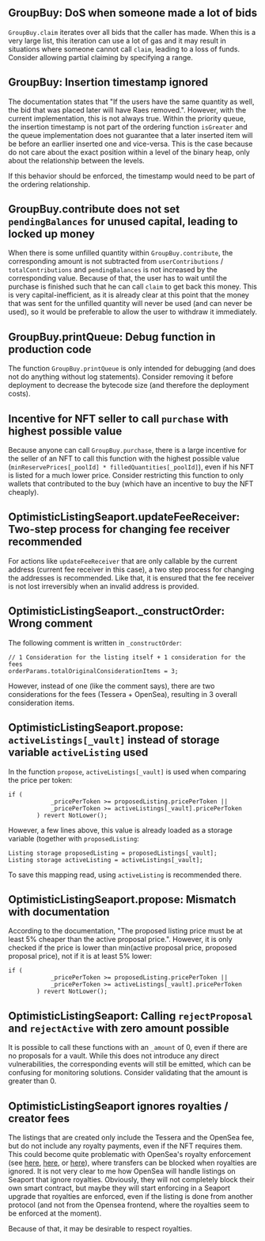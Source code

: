 ## GroupBuy: DoS when someone made a lot of bids
`GroupBuy.claim` iterates over all bids that the caller has made. When this is a very large list, this iteration can use a lot of gas and it may result in situations where someone cannot call `claim`, leading to a loss of funds. Consider allowing partial claiming by specifying a range. 

## GroupBuy: Insertion timestamp ignored
The documentation states that "If the users have the same quantity as well, the bid that was placed later will have Raes removed.". However, with the current implementation, this is not always true. Within the priority queue, the insertion timestamp is not part of the ordering function `isGreater` and the queue implementation does not guarantee that a later inserted item will be before an earllier inserted one and vice-versa. This is the case because do not care about the exact position within a level of the binary heap, only about the relationship between the levels.

If this behavior should be enforced, the timestamp would need to be part of the ordering relationship.

## GroupBuy.contribute does not set `pendingBalances` for unused capital, leading to locked up money
When there is some unfilled quantity within `GroupBuy.contribute`, the corresponding amount is not subtracted from `userContributions` / `totalContributions` and `pendingBalances` is not increased by the corresponding value. Because of that, the user has to wait until the purchase is finished such that he can call `claim` to get back this money. This is very capital-inefficient, as it is already clear at this point that the money that was sent for the unfilled quantity will never be used (and can never be used), so it would be preferable to allow the user to withdraw it immediately.

## GroupBuy.printQueue: Debug function in production code
The function `GroupBuy.printQueue` is only intended for debugging (and does not do anything without log statements). Consider removing it before deployment to decrease the bytecode size (and therefore the deployment costs).

## Incentive for NFT seller to call `purchase` with highest possible value
Because anyone can call `GroupBuy.purchase`, there is a large incentive for the seller of an NFT to call this function with the highest possible value (`minReservePrices[_poolId] * filledQuantities[_poolId]`), even if his NFT is listed for a much lower price. Consider restricting this function to only wallets that contributed to the buy (which have an incentive to buy the NFT cheaply).

## OptimisticListingSeaport.updateFeeReceiver: Two-step process for changing fee receiver recommended
For actions like `updateFeeReceiver` that are only callable by the current address (current fee receiver in this case), a two step process for changing the addresses is recommended. Like that, it is ensured that the fee receiver is not lost irreversibly when an invalid address is provided.

## OptimisticListingSeaport._constructOrder: Wrong comment
The following comment is written in `_constructOrder`:
```solidity
// 1 Consideration for the listing itself + 1 consideration for the fees
orderParams.totalOriginalConsiderationItems = 3;
```
However, instead of one (like the comment says), there are two considerations for the fees (Tessera + OpenSea), resulting in 3 overall consideration items.

## OptimisticListingSeaport.propose: `activeListings[_vault]` instead of storage variable `activeListing` used
In the function `propose`, `activeListings[_vault]` is used when comparing the price per token:
```solidity
if (
            _pricePerToken >= proposedListing.pricePerToken ||
            _pricePerToken >= activeListings[_vault].pricePerToken
        ) revert NotLower();
```
However, a few lines above, this value is already loaded as a storage variable (together with `proposedListing`:
```solidity
Listing storage proposedListing = proposedListings[_vault];
Listing storage activeListing = activeListings[_vault];
```
To save this mapping read, using `activeListing` is recommended there.

## OptimisticListingSeaport.propose: Mismatch with documentation
According to the documentation, "The proposed listing price must be at least 5% cheaper than the active proposal price.". However, it is only checked if the price is lower than min(active proposal price, proposed proposal price), not if it is at least 5% lower:
```solidity
if (
            _pricePerToken >= proposedListing.pricePerToken ||
            _pricePerToken >= activeListings[_vault].pricePerToken
        ) revert NotLower();
```

## OptimisticListingSeaport: Calling `rejectProposal` and `rejectActive` with zero amount possible
It is possible to call these functions with an `_amount` of 0, even if there are no proposals for a vault. While this does not introduce any direct vulnerabilities, the corresponding events will still be emitted, which can be confusing for monitoring solutions. Consider validating that the amount is greater than 0.

## OptimisticListingSeaport ignores royalties / creator fees
The listings that are created only include the Tessera and the OpenSea fee, but do not include any royalty payments, even if the NFT requires them. This could become quite problematic with OpenSea's royalty enforcement (see [here](https://opensea.io/blog/announcements/on-creator-fees/), [here](https://support.opensea.io/hc/en-us/articles/1500009575482-How-do-creator-earnings-work-on-OpenSea-), or [here](https://github.com/ProjectOpenSea/operator-filter-registry)), where transfers can be blocked when royalties are ignored. It is not very clear to me how OpenSea will handle listings on Seaport that ignore royalties. Obviously, they will not completely block their own smart contract, but maybe they will start enforcing in a Seaport upgrade that royalties are enforced, even if the listing is done from another protocol (and not from the Opensea frontend, where the royalties seem to be enforced at the moment).

Because of that, it may be desirable to respect royalties.
